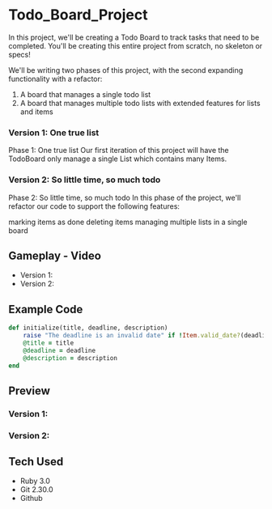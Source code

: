 # Todo_Board_Project
In this project, we'll be creating a Todo Board to track tasks that need to be completed. You'll be creating this entire project from scratch, no skeleton or specs!

We'll be writing two phases of this project, with the second expanding functionality with a refactor:

1. A board that manages a single todo list
2. A board that manages multiple todo lists with extended features for lists and items

### Version 1: One true list
Phase 1: One true list
Our first iteration of this project will have the TodoBoard only manage a single List which contains many Items.

### Version 2: So little time, so much todo
Phase 2: So little time, so much todo
In this phase of the project, we'll refactor our code to support the following features:

marking items as done
deleting items
managing multiple lists in a single board

## Gameplay - Video
- Version 1: 
- Version 2: 

## Example Code
```Ruby
def initialize(title, deadline, description)
    raise "The deadline is an invalid date" if !Item.valid_date?(deadline)
    @title = title
    @deadline = deadline
    @description = description
end
```
## Preview
### Version 1: 

### Version 2:

## Tech Used
- Ruby 3.0
- Git 2.30.0
- Github